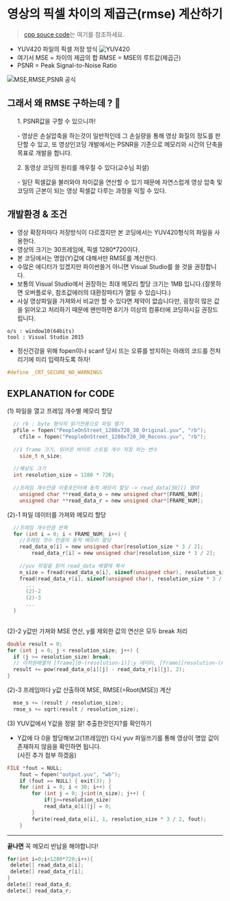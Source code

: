 #  영상의 픽셀 차이의 제곱근(rmse) 계산하기 
> [cpp souce code](https://github.com/ss-won/calculate_rmse/blob/master/yuvdata.cpp)는 여기를 참조하세요.

- YUV420 파일의 픽셀 저장 방식
![YUV420](https://upload.wikimedia.org/wikipedia/commons/thumb/0/0d/Yuv420.svg/800px-Yuv420.svg.png "YUV420파일의 픽셀 저장 방식")
- 여기서 MSE = 차이의 제곱의 합 RMSE = MSE의 루트값(제곱근)
- PSNR = Peak Signal-to-Noise Ratio 

![MSE,RMSE,PSNR 공식](https://www.pantechsolutions.net/blog/wp-content/uploads/2013/11/psnr-and-mse.png "MSE, RMSE 공식")

## 그래서 왜 RMSE 구하는데 ? 👀
<ol>1. PSNR값을 구할 수 있으니까!</ol>
    <ol>- 영상은 손실압축을 하는것이 일반적인데 그 손실량을 통해 영상 화질의 정도를 판단할 수 있고, 또 영상인코딩 개발에서는 PSNR을 기준으로 메모리와 시간의 단축을 목표로 개발을 합니다.</ol>
<ol>2. 동영상 코딩의 원리를 깨우칠 수 있다(교수님 피셜)</ol>
    <ol>- 일단 픽셀값을 불러와야 차이값을 연산할 수 있기 때문에 자연스럽게 영상 압축 및 코딩의 근본이 되는 영상 픽셀값 다루는 과정을 익힐 수 있다.</ol>

## 개발환경 & 조건

- 영상 확장자마다 저장방식이 다르겠지만 본 코딩에서는 YUV420형식의 파일을 사용한다. 
- 영상의 크기는 30프레임에, 픽셀 1280*720이다.
- 본 코딩에서는 명암(Y)값에 대해서만 RMSE를 계산한다.
- 수많은 에디터가 있겠지만 파이썬쓸거 아니면 Visual Studio를 쓸 것을 권장합니다.
- 보통의 Visual Studio에서 권장하는 최대 메모리 할당 크기는 1MB 입니다.(잘못하면 오버플로우, 참조값에러의 대환장파티가 열릴 수 있습니다.)
- 사실 영상파일을 가져와서 비교만 할 수 있다면 제약이 없습니다만, 굉장히 많은 값을 읽어오고 처리하기 때문에 왠만하면 8기가 이상의 컴퓨터에 코딩하시길 권장드립니다.
```
o/s : window10(64bits)
tool : Visual Studio 2015
```
- 정신건강을 위해 fopen이나 scanf 당시 뜨는 오류를 방지하는 아래의 코드를 전처리기에 미리 입력하도록 하자!
```c 
#define _CRT_SECURE_NO_WARNINGS
```

## EXPLANATION for CODE

(1) 파일을 열고 프레임 개수별 메모리 할당
```c 
  // rb : byte 형식의 읽기전용으로 파일 열기
  pfile = fopen("PeopleOnStreet_1280x720_30_Original.yuv", "rb");
	cfile = fopen("PeopleOnStreet_1280x720_30_Recons.yuv", "rb");
  
  //1 frame 크기, 읽어온 바이트 스트림 개수 저장 하는 변수
	size_t n_size;
  
  //해상도 크기
  int resolution_size = 1280 * 720;
  
  //프레임 개수만큼 이중포인터에 동적 메모리 할당 -> read_data[30][] 형태
	unsigned char **read_data_o = new unsigned char*[FRAME_NUM];
	unsigned char **read_data_r = new unsigned char*[FRAME_NUM];
```
(2)-1 파일 데이터를 가져와 메모리 할당
```c
  //프레임 개수만큼 반복
  for (int i = 0; i < FRAME_NUM; i++) {
    //프레임 갯수 만큼의 동적 메모리 할당
    read_data_o[i] = new unsigned char[resolution_size * 3 / 2];
		read_data_r[i] = new unsigned char[resolution_size * 3 / 2];
      
    //yuv 파일을 읽어 read_data 배열에 복사
    n_size = fread(read_data_o[i], sizeof(unsigned char), resolution_size * 3 / 2, pfile);
    fread(read_data_r[i], sizeof(unsigned char), resolution_size * 3 / 2, cfile);
      ...
      (2)-2
      (2)-3
      ...
  }
			
```
(2)-2 y값만 가져와 MSE 연산, y를 제외한 값의 연산은 모두 break 처리
```c
double result = 0;
for (int j = 0; j < resolution_size; j++) {
  if (j >= resolution_size) break; 
  // 이차원배열의 [frame][0-(resolution-1)]:y 데이터, [frame][resolution-(resolution*3/2-1)]:u&v 데이터==yuv420 파일의 특성 때문
  result += pow(read_data_o[i][j] - read_data_r[i][j], 2);
}
 ```
(2)-3 프레임마다 y값 산출하여 MSE, RMSE(=Root(MSE)) 계산
```c
  mse_s += (result / resolution_size);
  rmse_s += sqrt(result / resolution_size);
```
(3) YUV값에서 Y값을 정말 잘! 추출한것인지?를 확인하기 
- Y값에 다 0을 할당해보고(1프레임만) 다시 yuv 파일쓰기를 통해 영상이 명암 값이 존재하지 않음을 확인하면 됩니다.<br>(사진 추가 첨부 하겠음)
```c
FILE *fout = NULL;
	fout = fopen("output.yuv", "wb");
	if (fout == NULL) { exit(3); }
	for (int i = 0; i < 30; i++) {
		for (int j = 0; j<int(n_size); j++) {
			if(j>=resolution_size)
			read_data_o[i][j] = 0;
		}
		fwrite(read_data_o[i], 1, resolution_size * 3 / 2, fout);
	}
```
***

**끝나면** 꼭 메모리 반납을 해야합니다!
```c
for(int i=0;i<1280*720;i++){
 delete[] read_data_o[i];
 delete[] read_data_r[i];
}
delete[] read_data_d;
delete[] read_data_r;
```
